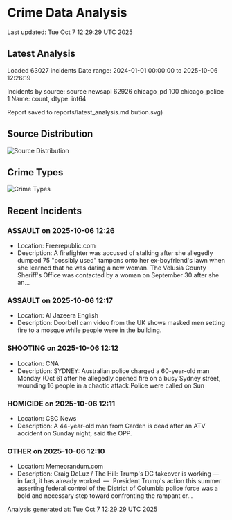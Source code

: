 # Crime Data Analysis
Last updated: Tue Oct  7 12:29:29 UTC 2025

## Latest Analysis

Loaded 63027 incidents
Date range: 2024-01-01 00:00:00 to 2025-10-06 12:26:19

Incidents by source:
source
newsapi           62926
chicago_pd          100
chicago_police        1
Name: count, dtype: int64

Report saved to reports/latest_analysis.md
bution.svg)

## Source Distribution
![Source Distribution](images/source_distribution.svg)

## Crime Types
![Crime Types](images/crime_types.svg)

## Recent Incidents

### ASSAULT on 2025-10-06 12:26
- Location: Freerepublic.com
- Description: A firefighter was accused of stalking after she allegedly dumped 75 "possibly used" tampons onto her ex-boyfriend's lawn when she learned that he was dating a new woman. The Volusia County Sheriff's Office was contacted by a woman on September 30 after she an…


### ASSAULT on 2025-10-06 12:17
- Location: Al Jazeera English
- Description: Doorbell cam video from the UK shows masked men setting fire to a mosque while people were in the building.


### SHOOTING on 2025-10-06 12:12
- Location: CNA
- Description: SYDNEY: Australian police charged a 60-year-old man Monday (Oct 6) after he allegedly opened fire on a busy Sydney street, wounding 16 people in a chaotic attack.Police were called on Sun


### HOMICIDE on 2025-10-06 12:11
- Location: CBC News
- Description: A 44-year-old man from Carden is dead after an ATV accident on Sunday night, said the OPP.


### OTHER on 2025-10-06 12:10
- Location: Memeorandum.com
- Description: Craig DeLuz / The Hill:
Trump's DC takeover is working — in fact, it has already worked  —  President Trump's action this summer asserting federal control of the District of Columbia police force was a bold and necessary step toward confronting the rampant cr…

Analysis generated at: Tue Oct  7 12:29:29 UTC 2025
